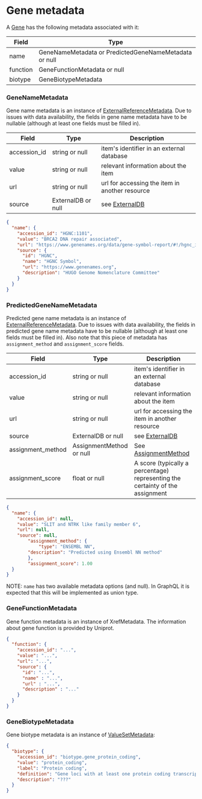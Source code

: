 # Gene metadata

A [Gene](./gene.md) has the following metadata associated with it:

| Field          | Type                         														 |
|----------------|-----------------------------------------------------------|
| name           | GeneNameMetadata or PredictedGeneNameMetadata or null     |
| function       | GeneFunctionMetadata or null 														 |
| biotype        | GeneBiotypeMetadata            												   |


### GeneNameMetadata
Gene name metadata is an instance of [ExternalReferenceMetadata](./metadata.md). Due to issues with data availability, the fields in gene name metadata have to be nullable (although at least one fields must be filled in).

| Field          | Type                 | Description                                   |
|----------------|----------------------|-----------------------------------------------|
| accession_id   | string or null       | item's identifier in an external database     |
| value          | string or null       | relevant information about the item           |
| url            | string or null       | url for accessing the item in another resource|
| source         | ExternalDB or null   | see [ExternalDB](./external_db.md)                                |


```json
{
  "name": {
    "accession_id": "HGNC:1101",
    "value": "BRCA2 DNA repair associated",
    "url": "https://www.genenames.org/data/gene-symbol-report/#!/hgnc_id/HGNC:1101",
    "source": {
      "id": "HGNC",
      "name": "HGNC Symbol",
      "url": "https://www.genenames.org",
      "description": "HUGO Genome Nomenclature Committee"
    }
  }
}
```

### PredictedGeneNameMetadata
Predicted gene name metadata is an instance of [ExternalReferenceMetadata](./metadata.md). Due to issues with data availability, the fields in predicted gene name metadata have to be nullable (although at least one fields must be filled in).  Also note that this piece of metadata has `assignment_method` and `assignment_score` fields.

| Field          				| Type                 				| Description                                   																	|
|-----------------------|-----------------------------|---------------------------------------------------------------------------------|
| accession_id   				| string or null      			  | item's identifier in an external database      																	|
| value          				| string or null      			  | relevant information about the item            																	|
| url            				| string or null      			  | url for accessing the item in another resource 																	|
| source         				| ExternalDB or null  			  | see [ExternalDB](./external_db.md)             																	|
| assignment_method    	| AssignmentMethod or null   	| See [AssignmentMethod](./assignment_method.md)																	|
| assignment_score    	| float or null   					 	| A score (typically a percentage) representing the certainty of the assignment		|

```json
{
  "name": {
    "accession_id": null,
    "value": "SLIT and NTRK like family member 6",
    "url": null,
    "source": null,
		"assignment_method": {
			"type": "ENSEMBL NN",
    	"description": "Predicted using Ensembl NN method"
		},
		"assignment_score": 1.00
  }
}
```


NOTE: `name` has two available metadata options (and null).  In GraphQL it is expected that this will be implemented as union type.


### GeneFunctionMetadata
Gene function metadata is an instance of XrefMetadata. The information about gene function is provided by Uniprot.

```json
{
  "function": {
    "accession_id": "...",
    "value": "...",
    "url": "...",
    "source": {
      "id": "...",
      "name" : "...",
      "url" : "...",
      "description" : "..."
    }
  }
}
```

### GeneBiotypeMetadata
Gene biotype metadata is an instance of [ValueSetMetadata](./metadata.md):

```json
{
  "biotype": {
    "accession_id": "biotype.gene_protein_coding",
    "value": "protein_coding",
    "label": "Protein coding",
    "definition": "Gene loci with at least one protein coding transcript.",
    "description": "???"
  }
}
```

